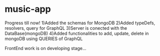 # music-app
Progress till now!
1)Added the schemas for MongoDB
2)Added typeDefs, resolvers, query for GraphQL
3)Server is conected with the DataBase(mongoDB)
4)Added functionalities to add, update, delete in mongoDB using QUERIES of GraphQL

FrontEnd work is on developing stage...
